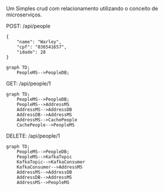 Um Simples crud com relacionamento utilizando o conceito de microserviços.


POST: /api/people
```
{
    "name": "Warley",
    "cpf": "036541657",
    "idade": 28
}
```

```mermaid
graph TD;
    PeopleMS-->PeopleDB;
```

GET: /api/people/1

```mermaid
graph TD;
    PeopleMS-->PeopleDB;
    PeopleMS-->AddressMS
    AddressMS-->AddressDB
    AddressDB-->AddressMS
    AddressMS-->CachePeople
    CachePeople-->PeopleMS
```

DELETE: /api/people/1

```mermaid
graph TD;
    PeopleMS-->PeopleDB;
    PeopleMS-->KafkaTopic
    KafkaTopic-->KafkaConsumer
    KafkaConsumer-->AddressMS
    AddressMS-->AddressDB
    AddressDB-->AddressMS
    AddressMS-->PeopleMS
```
